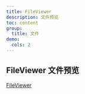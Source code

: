 ```yaml
---
title: FileViewer
description: 文件预览
toc: content
group:
  title: 文件
demo:
  cols: 2
---
```


## FileViewer 文件预览

[FileViewer](https://github.com/eternallycyf/Antd-CustomComponent/blob/main/src/pages/FileViewer/index.tsx)
